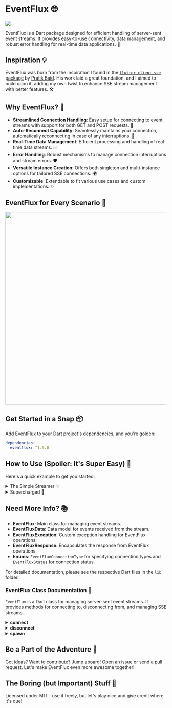 # EventFlux 🌐

<img src ="https://i.ibb.co/R4RcJVB/F.png">

EventFlux is a Dart package designed for efficient handling of server-sent event streams. It provides easy-to-use connectivity, data management, and robust error handling for real-time data applications. 🚀

## Inspiration 💡

EventFlux was born from the inspiration I found in the [`flutter_client_sse` package](https://pub.dev/packages/flutter_client_sse) by [Pratik Baid](https://github.com/pratikbaid3). His work laid a great foundation, and I aimed to build upon it, adding my own twist to enhance SSE stream management with better features. 🛠️

## Why EventFlux? 🌟

- **Streamlined Connection Handling**: Easy setup for connecting to event streams with support for both GET and POST requests. 🔌
- **Auto-Reconnect Capability**: Seamlessly maintains your connection, automatically reconnecting in case of any interruptions. 🔄
- **Real-Time Data Management**: Efficient processing and handling of real-time data streams. 📈
- **Error Handling**: Robust mechanisms to manage connection interruptions and stream errors. 🛡️
- **Versatile Instance Creation**: Offers both singleton and multi-instance options for tailored SSE connections. 🌍
- **Customizable**: Extendable to fit various use cases and custom implementations. ✨

## EventFlux for Every Scenario 🌟

<img src="https://i.ibb.co/99Rcx0R/flow-explanation.png" width="600"/>

## Get Started in a Snap 📦

Add EventFlux to your Dart project's dependencies, and you're golden:

```yaml
dependencies:
  eventflux: ^1.5.0
```


## How to Use (Spoiler: It's Super Easy) 🔧

Here's a quick example to get you started:

<details>
<summary>The Simple Streamer ✨</summary>
&nbsp;<br>
Need just one SSE connection? It's a breeze with EventFlux! Perfect for when your app is dancing solo with a single SSE.


```dart
import 'package:eventflux/eventflux.dart';

void main() {
  // Connect and start the magic!
   EventFlux.instance.connect(
     EventFluxConnectionType.get,
     'https://example.com/events',
     onSuccessCallback: (EventFluxResponse? response) {
      response.stream?.listen((data) {
        // Your data is now in the spotlight!
      });
     },
     onError: (oops) {
      // Oops! Time to handle those little hiccups.
    },
    autoReconnect: true // Keep the party going, automatically!
   );
}

```
&nbsp;<br>
</details>

<details>
<summary>Supercharged 🚀</summary>
&nbsp;<br>
When your app just need a multiple parallel SSE connections, use this.

```dart
import 'package:eventflux/eventflux.dart';

void main() {

  // Create separate EventFlux instances for each SSE connection
  EventFlux e1 = EventFlux.spawn();
  EventFlux e2 = EventFlux.spawn();

   // First connection - firing up!
  e1.connect(EventFluxConnectionType.get, 
     'https://example1.com/events',
     onSuccessCallback: (EventFluxResponse? data) {
       data.stream?.listen((data) {
        // Your 1st Stream's data is being fetched!
      });
     },
     onError: (oops) {
      // Oops! Time to handle those little hiccups.
      },
  );

   // Second connection - firing up!
   e2.connect(EventFluxConnectionType.get,
     'https://example2.com/events',
     onSuccessCallback: (EventFluxResponse? data) {
       data.stream?.listen((data) {
        // Your 2nd Stream's data is also being fetched!
      });
     },
     onError: (oops) {
      // Oops! Time to handle those little hiccups.
      },
    autoReconnect: true // Keep the party going, automatically!
  );
}

```

ℹ️ Remember to disconnect all instances when you are done with it to avoid memory leaks.
&nbsp;<br>

</details>

## Need More Info? 📚

- **EventFlux**: Main class for managing event streams.
- **EventFluxData**: Data model for events received from the stream.
- **EventFluxException**: Custom exception handling for EventFlux operations.
- **EventFluxResponse**: Encapsulates the response from EventFlux operations.
- **Enums**: `EventFluxConnectionType` for specifying connection types and `EventFluxStatus` for connection status.

For detailed documentation, please see the respective Dart files in the `lib` folder.

### EventFlux Class Documentation 📖

`EventFlux` is a Dart class for managing server-sent event streams. It provides methods for connecting to, disconnecting from, and managing SSE streams.
<details>
<summary><b>connect</b></summary>
&nbsp;<br>
Connects to a server-sent event stream.

| Parameter           | Type                            | Description                                                | Default                           |
| ------------------- | ------------------------------- | ---------------------------------------------------------- | --------------------------------- |
| `type`              | `EventFluxConnectionType`       | The type of HTTP request (GET or POST).                    | -                                 |
| `url`               | `String`                        | The URL of the SSE stream to connect to.                   | -                                 |
| `header`            | `Map<String, String>`           | HTTP headers for the request.                              | `{'Accept': 'text/event-stream'}` |
| `onConnectionClose` | `Function()?`                   | Callback function triggered when the connection is closed. | -                                 |
| `autoReconnect`     | `bool`                          | Whether to automatically reconnect on disconnection.       | `false`                           |
| `onSuccessCallback` | `Function(EventFluxResponse?)`  | Callback invoked upon successful connection.               | -                                 |
| `onError`           | `Function(EventFluxException)?` | Callback for handling errors.                              | -                                 |
| `body`              | `Map<String, dynamic>?`         | Optional body for POST request types.                      | -                                 |

&nbsp;<br>
</details>

<details>
<summary><b>disconnect</b></summary>
&nbsp;<br>
Disconnects from the SSE stream.

| Parameter | Type | Description                    |
| --------- | ---- | ------------------------------ |
| -         | -    | This method has no parameters. |

Returns a `Future<EventFluxStatus>` indicating the disconnection status.
&nbsp;<br>
</details>

<details>
<summary><b>spawn</b></summary>
&nbsp;<br>

| Parameter | Type | Description                    |
| --------- | ---- | ------------------------------ |
| -         | -    | This method has no parameters. |

Returns a new instance of `EventFlux`, this is useful for having multiple SSE connections.
&nbsp;<br>
</details>

## Be a Part of the Adventure 🤝

Got ideas? Want to contribute? Jump aboard! Open an issue or send a pull request. Let's make EventFlux even more awesome together!

## The Boring (but Important) Stuff 📝

Licensed under MIT - use it freely, but let's play nice and give credit where it's due!
